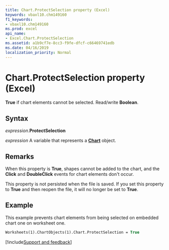 ```yaml
---
title: Chart.ProtectSelection property (Excel)
keywords: vbaxl10.chm149160
f1_keywords:
- vbaxl10.chm149160
ms.prod: excel
api_name:
- Excel.Chart.ProtectSelection
ms.assetid: a1b9cf7e-8cc3-f9fe-dfcf-c66469741edb
ms.date: 04/16/2019
localization_priority: Normal
---
```



# Chart.ProtectSelection property (Excel)

**True** if chart elements cannot be selected. Read/write **Boolean**.


## Syntax

_expression_.**ProtectSelection**

_expression_ A variable that represents a **[Chart](Excel.Chart(object).md)** object.


## Remarks

When this property is **True**, shapes cannot be added to the chart, and the **Click** and **DoubleClick** events for chart elements don't occur.

This property is not persisted when the file is saved. If you set this property to **True** and then reopen the file, it will no longer be set to **True**.


## Example

This example prevents chart elements from being selected on embedded chart one on worksheet one.

```vb
Worksheets(1).ChartObjects(1).Chart.ProtectSelection = True
```




[!include[Support and feedback](~/includes/feedback-boilerplate.md)]